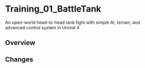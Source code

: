# Training_01_BattleTank
An open-world head-to-head tank fight with simple AI, terrain, and advanced control system in Unreal 4

## Overview

## Changes



